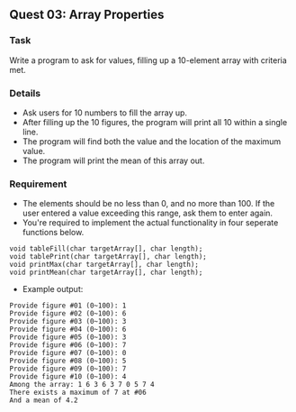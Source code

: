 ## Quest 03: Array Properties
### Task
Write a program to ask for values, filling up a 10-element array with criteria met.

### Details
* Ask users for 10 numbers to fill the array up.
* After filling up the 10 figures, the program will print all 10 within a single line.
* The program will find both the value and the location of the maximum value.
* The program will print the mean of this array out.

### Requirement
* The elements should be no less than 0, and no more than 100. If the user entered a value exceeding this range, ask them to enter again.
* You're required to implement the actual functionality in four seperate functions below.
```
void tableFill(char targetArray[], char length);
void tablePrint(char targetArray[], char length);
void printMax(char targetArray[], char length);
void printMean(char targetArray[], char length);
```
* Example output:
```
Provide figure #01 (0~100): 1
Provide figure #02 (0~100): 6
Provide figure #03 (0~100): 3
Provide figure #04 (0~100): 6
Provide figure #05 (0~100): 3
Provide figure #06 (0~100): 7
Provide figure #07 (0~100): 0
Provide figure #08 (0~100): 5
Provide figure #09 (0~100): 7
Provide figure #10 (0~100): 4
Among the array: 1 6 3 6 3 7 0 5 7 4
There exists a maximum of 7 at #06
And a mean of 4.2
```